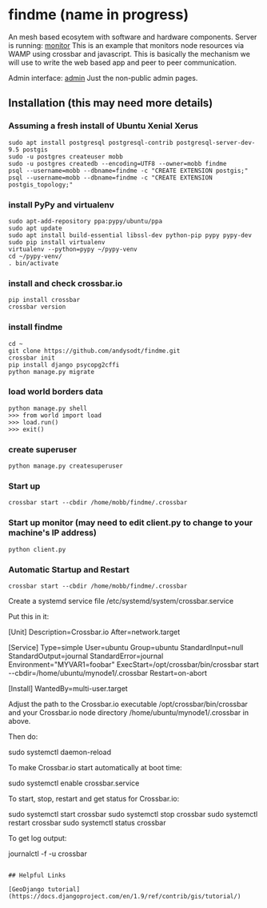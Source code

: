 # findme (name in progress)

An mesh based ecosytem with software and hardware components.
Server is running: [monitor](http://mobb.space:8080) This is an example that monitors node resources via WAMP using crossbar and javascript.  This is basically the mechanism we will use to write the web based app and peer to peer communication.

Admin interface: [admin](http://mobb.space:8080/admin)  Just the non-public admin pages.

## Installation (this may need more details)

### Assuming a fresh install of Ubuntu Xenial Xerus
```
sudo apt install postgresql postgresql-contrib postgresql-server-dev-9.5 postgis
sudo -u postgres createuser mobb
sudo -u postgres createdb --encoding=UTF8 --owner=mobb findme
psql --username=mobb --dbname=findme -c "CREATE EXTENSION postgis;"
psql --username=mobb --dbname=findme -c "CREATE EXTENSION postgis_topology;"
```
### install PyPy and virtualenv
```
sudo apt-add-repository ppa:pypy/ubuntu/ppa
sudo apt update
sudo apt install build-essential libssl-dev python-pip pypy pypy-dev
sudo pip install virtualenv
virtualenv --python=pypy ~/pypy-venv
cd ~/pypy-venv/
. bin/activate
```
### install and check crossbar.io
```
pip install crossbar
crossbar version
```

### install findme
```
cd ~
git clone https://github.com/andysodt/findme.git
crossbar init
pip install django psycopg2cffi
python manage.py migrate
```
### load world borders data
```
python manage.py shell
>>> from world import load
>>> load.run()
>>> exit()
```

### create superuser
```
python manage.py createsuperuser
```

### Start up
```
crossbar start --cbdir /home/mobb/findme/.crossbar
```

### Start up monitor (may need to edit client.py to change to your machine's IP address)
```
python client.py
```
### Automatic Startup and Restart
```
crossbar start --cbdir /home/mobb/findme/.crossbar
```
Create a systemd service file /etc/systemd/system/crossbar.service

Put this in it:

  [Unit]
  Description=Crossbar.io
  After=network.target

  [Service]
  Type=simple
  User=ubuntu
  Group=ubuntu
  StandardInput=null
  StandardOutput=journal
  StandardError=journal
  Environment="MYVAR1=foobar"
  ExecStart=/opt/crossbar/bin/crossbar start --cbdir=/home/ubuntu/mynode1/.crossbar
  Restart=on-abort

  [Install]
  WantedBy=multi-user.target

Adjust the path to the Crossbar.io executable /opt/crossbar/bin/crossbar and your Crossbar.io node directory /home/ubuntu/mynode1/.crossbar in above.

Then do:

  sudo systemctl daemon-reload

To make Crossbar.io start automatically at boot time:

  sudo systemctl enable crossbar.service

To start, stop, restart and get status for Crossbar.io:

  sudo systemctl start crossbar
  sudo systemctl stop crossbar
  sudo systemctl restart crossbar
  sudo systemctl status crossbar

To get log output:

  journalctl -f -u crossbar

```

## Helpful Links

[GeoDjango tutorial](https://docs.djangoproject.com/en/1.9/ref/contrib/gis/tutorial/)


